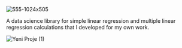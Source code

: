              
             
   ![555-1024x505](https://user-images.githubusercontent.com/44750494/187763548-9dbdbb0a-9cac-4499-a2ce-bcff816e08b7.png)

A data science library for simple linear regression and multiple linear regression calculations that I developed for my own work.


   ![Yeni Proje (1)](https://user-images.githubusercontent.com/44750494/187762349-ff4c2998-b235-44b4-94ed-9133f79d2364.png)
